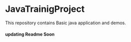 # JavaTrainigProject
This repository contains Basic java application and demos.

#### updating Readme Soon
